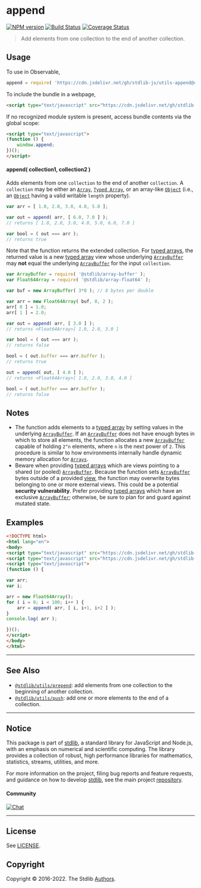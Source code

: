 <!--

@license Apache-2.0

Copyright (c) 2018 The Stdlib Authors.

Licensed under the Apache License, Version 2.0 (the "License");
you may not use this file except in compliance with the License.
You may obtain a copy of the License at

   http://www.apache.org/licenses/LICENSE-2.0

Unless required by applicable law or agreed to in writing, software
distributed under the License is distributed on an "AS IS" BASIS,
WITHOUT WARRANTIES OR CONDITIONS OF ANY KIND, either express or implied.
See the License for the specific language governing permissions and
limitations under the License.

-->

# append

[![NPM version][npm-image]][npm-url] [![Build Status][test-image]][test-url] [![Coverage Status][coverage-image]][coverage-url] <!-- [![dependencies][dependencies-image]][dependencies-url] -->

> Add elements from one collection to the end of another collection.

<!-- Section to include introductory text. Make sure to keep an empty line after the intro `section` element and another before the `/section` close. -->

<section class="intro">

</section>

<!-- /.intro -->

<!-- Package usage documentation. -->



<section class="usage">

## Usage

To use in Observable,

```javascript
append = require( 'https://cdn.jsdelivr.net/gh/stdlib-js/utils-append@umd/bundle.js' )
```

To include the bundle in a webpage,

```html
<script type="text/javascript" src="https://cdn.jsdelivr.net/gh/stdlib-js/utils-append@umd/bundle.js"></script>
```

If no recognized module system is present, access bundle contents via the global scope:

```html
<script type="text/javascript">
(function () {
    window.append;
})();
</script>
```

#### append( collection1, collection2 )

Adds elements from one `collection` to the end of another `collection`. A `collection` may be either an [`Array`][mdn-array], [`Typed Array`][mdn-typed-array], or an array-like [`Object`][mdn-object] (i.e., an [`Object`][mdn-object] having a valid writable `length` property). 

```javascript
var arr = [ 1.0, 2.0, 3.0, 4.0, 5.0 ];

var out = append( arr, [ 6.0, 7.0 ] );
// returns [ 1.0, 2.0, 3.0, 4.0, 5.0, 6.0, 7.0 ]

var bool = ( out === arr );
// returns true
```

Note that the function returns the extended collection. For [typed arrays][mdn-typed-array], the returned value is a new [typed array][mdn-typed-array] view whose underlying [`ArrayBuffer`][mdn-arraybuffer] may **not** equal the underlying [`ArrayBuffer`][mdn-arraybuffer] for the input `collection`.

```javascript
var ArrayBuffer = require( '@stdlib/array-buffer' );
var Float64Array = require( '@stdlib/array-float64' );

var buf = new ArrayBuffer( 3*8 ); // 8 bytes per double

var arr = new Float64Array( buf, 0, 2 );
arr[ 0 ] = 1.0;
arr[ 1 ] = 2.0;

var out = append( arr, [ 3.0 ] );
// returns <Float64Array>[ 1.0, 2.0, 3.0 ]

var bool = ( out === arr );
// returns false

bool = ( out.buffer === arr.buffer );
// returns true

out = append( out, [ 4.0 ] );
// returns <Float64Array>[ 1.0, 2.0, 3.0, 4.0 ]

bool = ( out.buffer === arr.buffer );
// returns false
```

</section>

<!-- /.usage -->

<!-- Package usage notes. Make sure to keep an empty line after the `section` element and another before the `/section` close. -->

<section class="notes">

## Notes

-   The function adds elements to a [typed array][mdn-typed-array] by setting values in the underlying [`ArrayBuffer`][mdn-arraybuffer]. If an [`ArrayBuffer`][mdn-arraybuffer] does not have enough bytes in which to store all elements, the function allocates a new [`ArrayBuffer`][mdn-arraybuffer] capable of holding `2^n` elements, where `n` is the next power of `2`. This procedure is similar to how environments internally handle dynamic memory allocation for [`Arrays`][mdn-array].
-   Beware when providing [typed arrays][mdn-typed-array] which are views pointing to a shared (or pooled) [`ArrayBuffer`][mdn-arraybuffer]. Because the function sets [`ArrayBuffer`][mdn-arraybuffer] bytes outside of a provided [view][mdn-typed-array], the function may overwrite bytes belonging to one or more external views. This could be a potential **security vulnerability**. Prefer providing [typed arrays][mdn-typed-array] which have an exclusive [`ArrayBuffer`][mdn-arraybuffer]; otherwise, be sure to plan for and guard against mutated state.

</section>

<!-- /.notes -->

<!-- Package usage examples. -->

<section class="examples">

## Examples

<!-- eslint no-undef: "error" -->

```html
<!DOCTYPE html>
<html lang="en">
<body>
<script type="text/javascript" src="https://cdn.jsdelivr.net/gh/stdlib-js/array-float64@umd/bundle.js"></script>
<script type="text/javascript" src="https://cdn.jsdelivr.net/gh/stdlib-js/utils-append@umd/bundle.js"></script>
<script type="text/javascript">
(function () {

var arr;
var i;

arr = new Float64Array();
for ( i = 0; i < 100; i++ ) {
    arr = append( arr, [ i, i+1, i+2 ] );
}
console.log( arr );

})();
</script>
</body>
</html>
```

</section>

<!-- /.examples -->

<!-- Section to include cited references. If references are included, add a horizontal rule *before* the section. Make sure to keep an empty line after the `section` element and another before the `/section` close. -->

<section class="references">

</section>

<!-- /.references -->

<!-- Section for related `stdlib` packages. Do not manually edit this section, as it is automatically populated. -->

<section class="related">

* * *

## See Also

-   <span class="package-name">[`@stdlib/utils/prepend`][@stdlib/utils/prepend]</span><span class="delimiter">: </span><span class="description">add elements from one collection to the beginning of another collection.</span>
-   <span class="package-name">[`@stdlib/utils/push`][@stdlib/utils/push]</span><span class="delimiter">: </span><span class="description">add one or more elements to the end of a collection.</span>

</section>

<!-- /.related -->

<!-- Section for all links. Make sure to keep an empty line after the `section` element and another before the `/section` close. -->


<section class="main-repo" >

* * *

## Notice

This package is part of [stdlib][stdlib], a standard library for JavaScript and Node.js, with an emphasis on numerical and scientific computing. The library provides a collection of robust, high performance libraries for mathematics, statistics, streams, utilities, and more.

For more information on the project, filing bug reports and feature requests, and guidance on how to develop [stdlib][stdlib], see the main project [repository][stdlib].

#### Community

[![Chat][chat-image]][chat-url]

---

## License

See [LICENSE][stdlib-license].


## Copyright

Copyright &copy; 2016-2022. The Stdlib [Authors][stdlib-authors].

</section>

<!-- /.stdlib -->

<!-- Section for all links. Make sure to keep an empty line after the `section` element and another before the `/section` close. -->

<section class="links">

[npm-image]: http://img.shields.io/npm/v/@stdlib/utils-append.svg
[npm-url]: https://npmjs.org/package/@stdlib/utils-append

[test-image]: https://github.com/stdlib-js/utils-append/actions/workflows/test.yml/badge.svg?branch=main
[test-url]: https://github.com/stdlib-js/utils-append/actions/workflows/test.yml?query=branch:main

[coverage-image]: https://img.shields.io/codecov/c/github/stdlib-js/utils-append/main.svg
[coverage-url]: https://codecov.io/github/stdlib-js/utils-append?branch=main

<!--

[dependencies-image]: https://img.shields.io/david/stdlib-js/utils-append.svg
[dependencies-url]: https://david-dm.org/stdlib-js/utils-append/main

-->

[chat-image]: https://img.shields.io/gitter/room/stdlib-js/stdlib.svg
[chat-url]: https://gitter.im/stdlib-js/stdlib/

[stdlib]: https://github.com/stdlib-js/stdlib

[stdlib-authors]: https://github.com/stdlib-js/stdlib/graphs/contributors

[umd]: https://github.com/umdjs/umd
[es-module]: https://developer.mozilla.org/en-US/docs/Web/JavaScript/Guide/Modules

[deno-url]: https://github.com/stdlib-js/utils-append/tree/deno
[umd-url]: https://github.com/stdlib-js/utils-append/tree/umd
[esm-url]: https://github.com/stdlib-js/utils-append/tree/esm

[stdlib-license]: https://raw.githubusercontent.com/stdlib-js/utils-append/main/LICENSE

[mdn-array]: https://developer.mozilla.org/en-US/docs/Web/JavaScript/Reference/Global_Objects/Array

[mdn-typed-array]: https://developer.mozilla.org/en-US/docs/Web/JavaScript/Typed_arrays

[mdn-arraybuffer]: https://developer.mozilla.org/en-US/docs/Web/JavaScript/Reference/Global_Objects/ArrayBuffer

[mdn-object]: https://developer.mozilla.org/en-US/docs/Web/JavaScript/Reference/Global_Objects/Object

<!-- <related-links> -->

[@stdlib/utils/prepend]: https://github.com/stdlib-js/utils-prepend/tree/umd

[@stdlib/utils/push]: https://github.com/stdlib-js/utils-push/tree/umd

<!-- </related-links> -->

</section>

<!-- /.links -->
